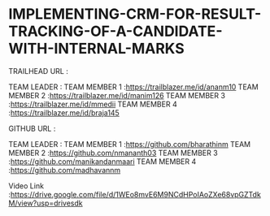 # IMPLEMENTING-CRM-FOR-RESULT-TRACKING-OF-A-CANDIDATE-WITH-INTERNAL-MARKS
TRAILHEAD URL :

TEAM LEADER :
TEAM MEMBER 1 :https://trailblazer.me/id/ananm10
TEAM MEMBER 2 :https://trailblazer.me/id/manim126
TEAM MEMBER 3 :https://trailblazer.me/id/mmedii
TEAM MEMBER 4 :https://trailblazer.me/id/braja145

GITHUB URL :

TEAM LEADER :
TEAM MEMBER 1 :https://github.com/bharathinm
TEAM MEMBER 2 :https://github.com/nmananth03
TEAM MEMBER 3 :https://github.com/manikandanmaari
TEAM MEMBER 4 :https://github.com/madhavannm

Video Link :https://drive.google.com/file/d/1WEo8mvE6M9NCdHPoIAoZXe68vpGZTdkM/view?usp=drivesdk
